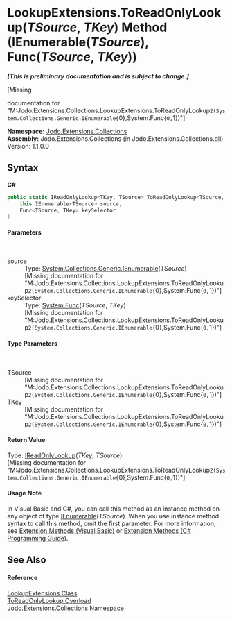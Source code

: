 # LookupExtensions.ToReadOnlyLookup(*TSource*, *TKey*) Method (IEnumerable(*TSource*), Func(*TSource*, *TKey*))
 _**\[This is preliminary documentation and is subject to change.\]**_

\[Missing <summary> documentation for "M:Jodo.Extensions.Collections.LookupExtensions.ToReadOnlyLookup``2(System.Collections.Generic.IEnumerable{``0},System.Func{``0,``1})"\]

**Namespace:**&nbsp;<a href="N_Jodo_Extensions_Collections">Jodo.Extensions.Collections</a><br />**Assembly:**&nbsp;Jodo.Extensions.Collections (in Jodo.Extensions.Collections.dll) Version: 1.1.0.0

## Syntax

**C#**<br />
``` C#
public static IReadOnlyLookup<TKey, TSource> ToReadOnlyLookup<TSource, TKey>(
	this IEnumerable<TSource> source,
	Func<TSource, TKey> keySelector
)

```


#### Parameters
&nbsp;<dl><dt>source</dt><dd>Type: <a href="https://docs.microsoft.com/dotnet/api/system.collections.generic.ienumerable-1" target="_blank" rel="noopener noreferrer">System.Collections.Generic.IEnumerable</a>(*TSource*)<br />\[Missing <param name="source"/> documentation for "M:Jodo.Extensions.Collections.LookupExtensions.ToReadOnlyLookup``2(System.Collections.Generic.IEnumerable{``0},System.Func{``0,``1})"\]</dd><dt>keySelector</dt><dd>Type: <a href="https://docs.microsoft.com/dotnet/api/system.func-2" target="_blank" rel="noopener noreferrer">System.Func</a>(*TSource*, *TKey*)<br />\[Missing <param name="keySelector"/> documentation for "M:Jodo.Extensions.Collections.LookupExtensions.ToReadOnlyLookup``2(System.Collections.Generic.IEnumerable{``0},System.Func{``0,``1})"\]</dd></dl>

#### Type Parameters
&nbsp;<dl><dt>TSource</dt><dd>\[Missing <typeparam name="TSource"/> documentation for "M:Jodo.Extensions.Collections.LookupExtensions.ToReadOnlyLookup``2(System.Collections.Generic.IEnumerable{``0},System.Func{``0,``1})"\]</dd><dt>TKey</dt><dd>\[Missing <typeparam name="TKey"/> documentation for "M:Jodo.Extensions.Collections.LookupExtensions.ToReadOnlyLookup``2(System.Collections.Generic.IEnumerable{``0},System.Func{``0,``1})"\]</dd></dl>

#### Return Value
Type: <a href="T_Jodo_Extensions_Collections_IReadOnlyLookup_2">IReadOnlyLookup</a>(*TKey*, *TSource*)<br />\[Missing <returns> documentation for "M:Jodo.Extensions.Collections.LookupExtensions.ToReadOnlyLookup``2(System.Collections.Generic.IEnumerable{``0},System.Func{``0,``1})"\]

#### Usage Note
In Visual Basic and C#, you can call this method as an instance method on any object of type <a href="https://docs.microsoft.com/dotnet/api/system.collections.generic.ienumerable-1" target="_blank" rel="noopener noreferrer">IEnumerable</a>(*TSource*). When you use instance method syntax to call this method, omit the first parameter. For more information, see <a href="https://docs.microsoft.com/dotnet/visual-basic/programming-guide/language-features/procedures/extension-methods" target="_blank" rel="noopener noreferrer">Extension Methods (Visual Basic)</a> or <a href="https://docs.microsoft.com/dotnet/csharp/programming-guide/classes-and-structs/extension-methods" target="_blank" rel="noopener noreferrer">Extension Methods (C# Programming Guide)</a>.

## See Also


#### Reference
<a href="T_Jodo_Extensions_Collections_LookupExtensions">LookupExtensions Class</a><br /><a href="Overload_Jodo_Extensions_Collections_LookupExtensions_ToReadOnlyLookup">ToReadOnlyLookup Overload</a><br /><a href="N_Jodo_Extensions_Collections">Jodo.Extensions.Collections Namespace</a><br />